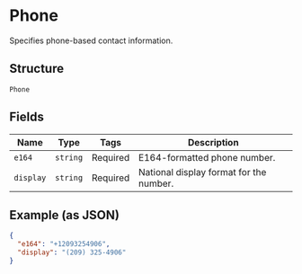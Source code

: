 
# Phone

Specifies phone-based contact information.

## Structure

`Phone`

## Fields

| Name | Type | Tags | Description |
|  --- | --- | --- | --- |
| `e164` | `string` | Required | E164-formatted phone number. |
| `display` | `string` | Required | National display format for the number. |

## Example (as JSON)

```json
{
  "e164": "+12093254906",
  "display": "(209) 325-4906"
}
```

